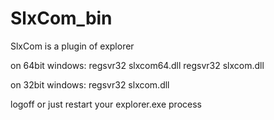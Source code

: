 # SlxCom_bin
SlxCom is a plugin of explorer

on 64bit windows:
regsvr32 slxcom64.dll
regsvr32 slxcom.dll

on 32bit windows:
regsvr32 slxcom.dll

logoff or just restart your explorer.exe process
